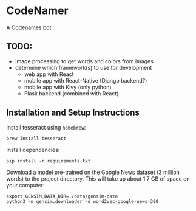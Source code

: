 # CodeNamer
A Codenames bot

## TODO:
- image processing to get words and colors from images
- determine which framework(s) to use for development
  - web app with React
  - mobile app with React-Native (Django backend?)
  - mobile app with Kivy (only python)
  - Flask backend (combined with React)



## Installation and Setup Instructions
Install tesseract using `homebrew`:
```shell
brew install tesseract
```

Install dependencies:
```shell
pip install -r requirements.txt
```

Download a model pre-trained on the Google News dataset (3 million words) to the project directory.
This will take up about 1.7 GB of space on your computer:
```shell
export GENSIM_DATA_DIR=./data/gensim-data
python3 -m gensim.downloader -d word2vec-google-news-300
```
